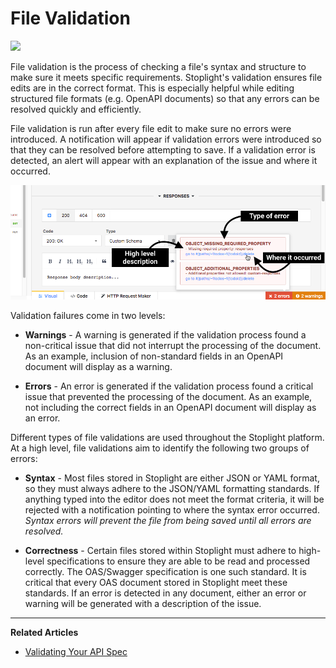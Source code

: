 # File Validation

![](../../assets/gifs/file-validation-OpenAPI-spec.gif)

File validation is the process of checking a file's syntax and structure to make sure it meets specific requirements. Stoplight's validation ensures file edits are in the correct format. This is especially helpful while editing structured file formats (e.g. OpenAPI documents) so that any errors can be resolved quickly and efficiently.

File validation is run after every file edit to make sure no errors were introduced. A notification will appear if validation errors were introduced so that they can be resolved before attempting to save. If a validation error is detected, an alert will appear with an explanation of the issue and where it occurred.

![](../../assets/images/file-validation-error-overview.png)

Validation failures come in two levels:

* __Warnings__ - A warning is generated if the validation process found a non-critical issue that did not interrupt the processing of the document. As an example, inclusion of non-standard fields in an OpenAPI document will display as a warning.

* __Errors__ - An error is generated if the validation process found a critical issue that prevented the processing of the document. As an example, not including the correct fields in an OpenAPI document will display as an error.

Different types of file validations are used throughout the Stoplight platform. At a high level, file validations aim to identify the following two groups of errors:

* __Syntax__ - Most files stored in Stoplight are either JSON or YAML format, so they must always adhere to the JSON/YAML formatting standards. If anything typed into the editor does not meet the format criteria, it will be rejected with a notification pointing to where the syntax error occurred. _Syntax errors will prevent the file from being saved until all errors are resolved._

* __Correctness__ - Certain files stored within Stoplight must adhere to high-level specifications to ensure they are able to be read and processed correctly. The OAS/Swagger specification is one such standard. It is critical that every OAS document stored in Stoplight meet these standards. If an error is detected in any document, either an error or warning will be generated with a description of the issue.

***

**Related Articles**
- [Validating Your API Spec](/modeling/modeling-with-openapi/validating-your-api-sec)
